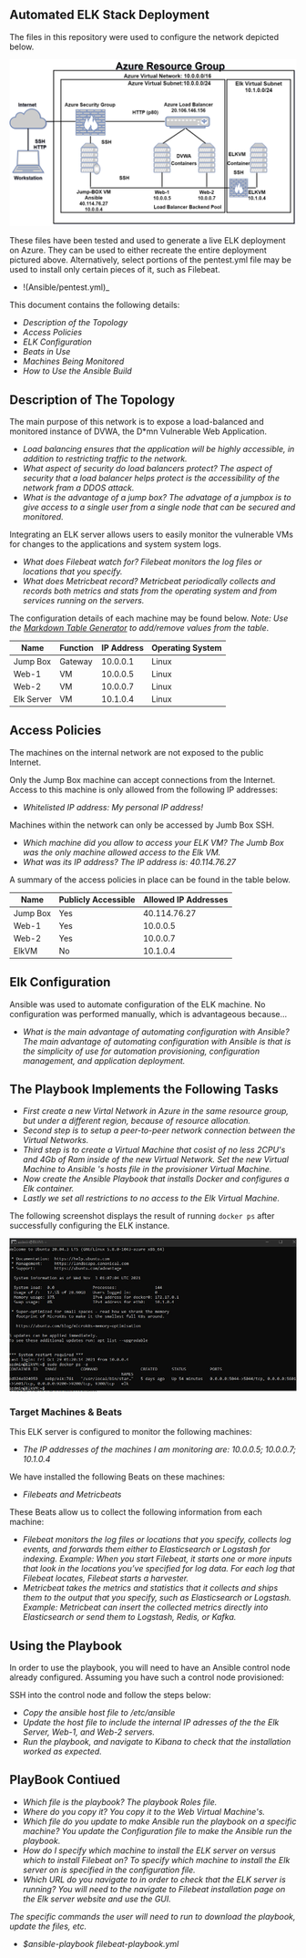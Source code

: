 ## Automated ELK Stack Deployment

The files in this repository were used to configure the network depicted below.

![Cloud Security Diagram](Diagrams/AzureResourceGroup.png)

These files have been tested and used to generate a live ELK deployment on Azure. They can be used to either recreate the entire deployment pictured above. Alternatively, select portions of the pentest.yml file may be used to install only certain pieces of it, such as Filebeat.

- !(Ansible/pentest.yml)_

This document contains the following details:
- _Description of the Topology_
- _Access Policies_
- _ELK Configuration_
- _Beats in Use_
- _Machines Being Monitored_
- _How to Use the Ansible Build_


## Description of The Topology

The main purpose of this network is to expose a load-balanced and monitored instance of DVWA, the D*mn Vulnerable Web Application.

- _Load balancing ensures that the application will be highly accessible, in addition to restricting traffic to the network._
- _What aspect of security do load balancers protect?_ _The aspect of security that a load balancer helps protect is the accessibility of the network fram a DDOS attack._ 
- _What is the advantage of a jump box?_ _The advatage of a jumpbox is to give access to a single user from a single node that can be secured and monitored._ 

Integrating an ELK server allows users to easily monitor the vulnerable VMs for changes to the applications and system system logs.
- _What does Filebeat watch for?_ _Filebeat monitors the log files or locations that you specify._
- _What does Metricbeat record?_ _Metricbeat periodically collects and records both metrics and stats from the operating system and from services running on the servers._

The configuration details of each machine may be found below.
_Note: Use the [Markdown Table Generator](http://www.tablesgenerator.com/markdown_tables) to add/remove values from the table_.

| Name     | Function | IP Address | Operating System |
|----------|----------|------------|------------------|
| Jump Box | Gateway  | 10.0.0.1   | Linux            |
| Web-1    |  VM      | 10.0.0.5   | Linux            |
| Web-2    |  VM      | 10.0.0.7   | Linux            |
| Elk Server| VM      | 10.1.0.4   | Linux            |

## Access Policies

The machines on the internal network are not exposed to the public Internet. 

Only the Jump Box machine can accept connections from the Internet. Access to this machine is only allowed from the following IP addresses:
- _Whitelisted IP address:_ _My personal IP address!_

Machines within the network can only be accessed by Jumb Box SSH.
- _Which machine did you allow to access your ELK VM?_ _The Jumb Box was the only machine allowed access to the Elk VM._ 
- _What was its IP address?_ _The IP address is: 40.114.76.27_

A summary of the access policies in place can be found in the table below.

| Name     | Publicly Accessible | Allowed IP Addresses |
|----------|---------------------|----------------------|
|Jump Box  | Yes                 | 40.114.76.27         |
|Web-1     | Yes                 | 10.0.0.5             |
|Web-2     | Yes                 | 10.0.0.7             |
|ElkVM     | No                  | 10.1.0.4             | 
## Elk Configuration

Ansible was used to automate configuration of the ELK machine. No configuration was performed manually, which is advantageous because...
- _What is the main advantage of automating configuration with Ansible?_ _The main advantage of automating configuration with Ansible is that is the simplicity of use for automation provisioning, configuration management, and application deployment._

## The Playbook Implements the Following Tasks
- _First create a new Virtal Network in Azure in the same resource group, but under a different region, because of resource allocation._
- _Second step is to setup a peer-to-peer network connection between the Virtual Networks._
- _Third step is to create a Virtual Machine that cosist of no less 2CPU's and 4Gb of Ram inside of the new Virtual Network._ _Set the new Virtual Machine to Ansible 's hosts file in the provisioner Virtual Machine._
- _Now create the Ansible Playbook that installs Docker and configures a Elk container._
- _Lastly we set all restrictions to no access to the Elk Virtual Machine._ 

The following screenshot displays the result of running `docker ps` after successfully configuring the ELK instance.

![Docker Container Diagram](/Diagrams/ElkOutput.jpg)

### Target Machines & Beats
This ELK server is configured to monitor the following machines:
- _The IP addresses of the machines I am monitoring are:_ _10.0.0.5; 10.0.0.7; 10.1.0.4_

We have installed the following Beats on these machines:
- _Filebeats and Metricbeats_

These Beats allow us to collect the following information from each machine:
- _Filebeat monitors the log files or locations that you specify, collects log events, and forwards them either to Elasticsearch or Logstash for indexing._ _Example: When you start Filebeat, it starts one or more inputs that look in the locations you’ve specified for log data. For each log that Filebeat locates, Filebeat starts a harvester._
- _Metricbeat takes the metrics and statistics that it collects and ships them to the output that you specify, such as Elasticsearch or Logstash._ _Example: Metricbeat can insert the collected metrics directly into Elasticsearch or send them to Logstash, Redis, or Kafka._

## Using the Playbook
In order to use the playbook, you will need to have an Ansible control node already configured. Assuming you have such a control node provisioned: 

SSH into the control node and follow the steps below:
- _Copy the ansible host file to /etc/ansible_
- _Update the host file to include the internal IP adresses of the the Elk Server, Web-1, and Web-2 servers._
- _Run the playbook, and navigate to Kibana to check that the installation worked as expected._

## PlayBook Contiued
- _Which file is the playbook? The playbook Roles file._ 
- _Where do you copy it?_ _You copy it to the Web Virtual Machine's._
- _Which file do you update to make Ansible run the playbook on a specific machine? You update the Configuration file to make the Ansible run the playbook._ 
- _How do I specify which machine to install the ELK server on versus which to install Filebeat on?_ _To specify which machine to install the Elk server on is specified in the configuration file._
- _Which URL do you navigate to in order to check that the ELK server is running?_ _You will need to the navigate to Filebeat installation page on the Elk server website and use the GUI._

_The specific commands the user will need to run to download the playbook, update the files, etc._ 
- _$ansible-playbook filebeat-playbook.yml_